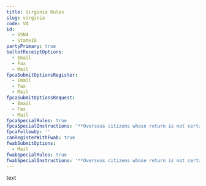 ```yaml
---
title: Virginia Rules
slug: virginia
code: VA
id: 
  - SSN4
  - StateID
partyPrimary: true
ballotReceiptOptions:
  - Email
  - Fax
  - Mail
fpcaSubmitOptionsRegister:
  - Email
  - Fax
  - Mail
fpcaSubmitOptionsRequest:
  - Email
  - Fax
  - Mail
fpcaSpecialRules: true
fpcaSpecialInstructions: '**Overseas citizens whose return is not certain: Provide the name of your employer or the name of your spouse&#39;s or parent/guardian&#39;s employer. If you do not provide this, you will receive a ballot for federal offices only.**'
fpcaFollowUp: ''
canRegisterWithFwab: true
fwabSubmitOptions:
  - Mail
fwabSpecialRules: true
fwabSpecialInstructions: '**Overseas citizens whose return is not certain: Provide the name of your employer or the name of your spouse&#39;s or parent/guardian&#39;s employer. If you do not provide this, you will receive a ballot for federal offices only.**'
---
```


text
